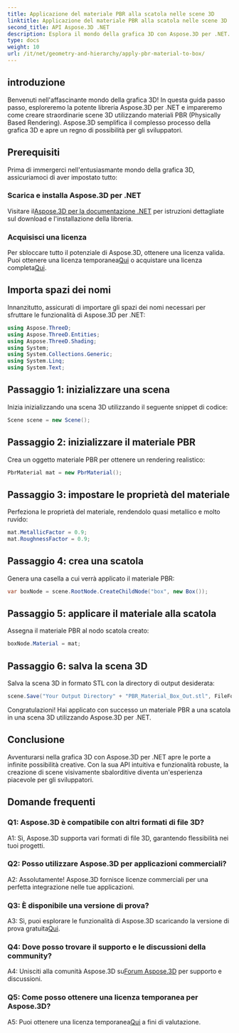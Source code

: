 ```yaml
---
title: Applicazione del materiale PBR alla scatola nelle scene 3D
linktitle: Applicazione del materiale PBR alla scatola nelle scene 3D
second_title: API Aspose.3D .NET
description: Esplora il mondo della grafica 3D con Aspose.3D per .NET. Crea scene coinvolgenti senza sforzo utilizzando materiali di rendering basati sulla fisica.
type: docs
weight: 10
url: /it/net/geometry-and-hierarchy/apply-pbr-material-to-box/
---
```

## introduzione

Benvenuti nell'affascinante mondo della grafica 3D! In questa guida passo passo, esploreremo la potente libreria Aspose.3D per .NET e impareremo come creare straordinarie scene 3D utilizzando materiali PBR (Physically Based Rendering). Aspose.3D semplifica il complesso processo della grafica 3D e apre un regno di possibilità per gli sviluppatori.

## Prerequisiti

Prima di immergerci nell'entusiasmante mondo della grafica 3D, assicuriamoci di aver impostato tutto:

### Scarica e installa Aspose.3D per .NET

 Visitare il[Aspose.3D per la documentazione .NET](https://reference.aspose.com/3d/net/) per istruzioni dettagliate sul download e l'installazione della libreria.

### Acquisisci una licenza

 Per sbloccare tutto il potenziale di Aspose.3D, ottenere una licenza valida. Puoi ottenere una licenza temporanea[Qui](https://purchase.aspose.com/temporary-license/) o acquistare una licenza completa[Qui](https://purchase.aspose.com/buy).

## Importa spazi dei nomi

Innanzitutto, assicurati di importare gli spazi dei nomi necessari per sfruttare le funzionalità di Aspose.3D per .NET:

```csharp
using Aspose.ThreeD;
using Aspose.ThreeD.Entities;
using Aspose.ThreeD.Shading;
using System;
using System.Collections.Generic;
using System.Linq;
using System.Text;
```

## Passaggio 1: inizializzare una scena

Inizia inizializzando una scena 3D utilizzando il seguente snippet di codice:

```csharp
Scene scene = new Scene();
```

## Passaggio 2: inizializzare il materiale PBR

Crea un oggetto materiale PBR per ottenere un rendering realistico:

```csharp
PbrMaterial mat = new PbrMaterial();
```

## Passaggio 3: impostare le proprietà del materiale

Perfeziona le proprietà del materiale, rendendolo quasi metallico e molto ruvido:

```csharp
mat.MetallicFactor = 0.9;
mat.RoughnessFactor = 0.9;
```

## Passaggio 4: crea una scatola

Genera una casella a cui verrà applicato il materiale PBR:

```csharp
var boxNode = scene.RootNode.CreateChildNode("box", new Box());
```

## Passaggio 5: applicare il materiale alla scatola

Assegna il materiale PBR al nodo scatola creato:

```csharp
boxNode.Material = mat;
```

## Passaggio 6: salva la scena 3D

Salva la scena 3D in formato STL con la directory di output desiderata:

```csharp
scene.Save("Your Output Directory" + "PBR_Material_Box_Out.stl", FileFormat.STLASCII);
```

Congratulazioni! Hai applicato con successo un materiale PBR a una scatola in una scena 3D utilizzando Aspose.3D per .NET.

## Conclusione

Avventurarsi nella grafica 3D con Aspose.3D per .NET apre le porte a infinite possibilità creative. Con la sua API intuitiva e funzionalità robuste, la creazione di scene visivamente sbalorditive diventa un'esperienza piacevole per gli sviluppatori.

## Domande frequenti

### Q1: Aspose.3D è compatibile con altri formati di file 3D?

A1: Sì, Aspose.3D supporta vari formati di file 3D, garantendo flessibilità nei tuoi progetti.

### Q2: Posso utilizzare Aspose.3D per applicazioni commerciali?

A2: Assolutamente! Aspose.3D fornisce licenze commerciali per una perfetta integrazione nelle tue applicazioni.

### Q3: È disponibile una versione di prova?

 A3: Sì, puoi esplorare le funzionalità di Aspose.3D scaricando la versione di prova gratuita[Qui](https://releases.aspose.com/).

### Q4: Dove posso trovare il supporto e le discussioni della community?

 A4: Unisciti alla comunità Aspose.3D su[Forum Aspose.3D](https://forum.aspose.com/c/3d/18) per supporto e discussioni.

### Q5: Come posso ottenere una licenza temporanea per Aspose.3D?

 A5: Puoi ottenere una licenza temporanea[Qui](https://purchase.aspose.com/temporary-license/) a fini di valutazione.